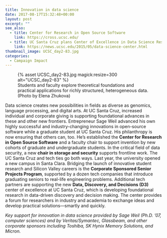 ```yaml
---
title: Innovation in data science
date: 2017-08-17T15:32:48+00:00
layout: post
excerpt: ""
see_also:
  - title: Center for Research in Open Source Software
    link: https://cross.ucsc.edu/
  - title: UC Santa Cruz plans Center of Excellence in Data Science Research
    link: https://news.ucsc.edu/2015/05/data-science-center.html
thumbnail_image: UCSC_day2-83.jpg
categories:
  - Campaign Impact
---
```

<figure class="inline-image right">
{% asset UCSC_day2-83.jpg magick:resize=300 alt="UCSC_day2-83" %}<figcaption>Students and faculty explore theoretical foundations and practical applications for richly structured, heterogeneous data. (Photo by Elena Zhukova)</figcaption></figure>

Data science creates new possibilities in fields as diverse as genomics, language processing, and digital arts. At UC Santa Cruz, increased individual and corporate giving is supporting foundational advances in these and other new frontiers. Entrepreneur Sage Weil advanced his own highly successful and industry-changing innovations in open-source software while a graduate student at UC Santa Cruz. His philanthropy is now ensuring that others can, too. He’s established the **Center for Research in Open Source Software** and a faculty chair to support invention by new cohorts of graduate and undergraduate students. In the critical field of data security, a new **chair in storage and security** supports frontline work. The UC Santa Cruz and tech ties go both ways. Last year, the university opened a new campus in Santa Clara. Bridging the launch of innovative student research and Silicon Valley careers is the **Corporate Sponsored Senior Projects Program**, supported by a dozen tech companies that introduce graduating seniors to real-life engineering problems. Additional tech partners are supporting the new **Data, Discovery, and Decisions (D3)** center of excellence at UC Santa Cruz, which is developing foundational research in data-driven discovery and decision making. The center provides a forum for researchers in industry and academia to exchange ideas and develop practical solutions—smartly and quickly.

_Key support for innovation in data science provided by Sage Weil (Ph.D. &#8217;07, computer sciences) and by Veritas/Symantec, Glassbeam, and other corporate sponsors including Toshiba, SK Hynix Memory Solutions, and Micron._
